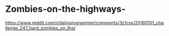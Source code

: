 # Zombies-on-the-highways-
https://www.reddit.com/r/dailyprogrammer/comments/3z1cxs/20160101_challenge_247_hard_zombies_on_the/
